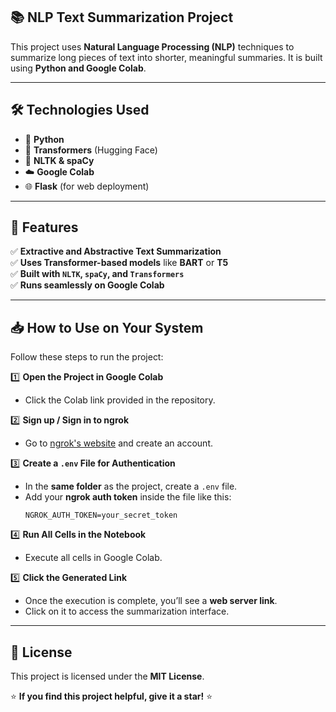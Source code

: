 ## **📚 NLP Text Summarization Project**
This project uses **Natural Language Processing (NLP)** techniques to summarize long pieces of text into shorter, meaningful summaries. It is built using **Python and Google Colab**.

---

## **🛠️ Technologies Used**
- 🐍 **Python**  
- 🤗 **Transformers** (Hugging Face)  
- 📖 **NLTK & spaCy**  
- ☁️ **Google Colab**  
- 🌐 **Flask** (for web deployment)  

---

## **🚀 Features**
✅ **Extractive and Abstractive Text Summarization**  
✅ **Uses Transformer-based models** like **BART** or **T5**  
✅ **Built with `NLTK`, `spaCy`, and `Transformers`**  
✅ **Runs seamlessly on Google Colab**  

---

## **📥 How to Use on Your System**
Follow these steps to run the project:  

1️⃣ **Open the Project in Google Colab**  
   - Click the Colab link provided in the repository.  

2️⃣ **Sign up / Sign in to ngrok**  
   - Go to [ngrok's website](https://dashboard.ngrok.com/signup) and create an account.  

3️⃣ **Create a `.env` File for Authentication**  
   - In the **same folder** as the project, create a `.env` file.  
   - Add your **ngrok auth token** inside the file like this:  
     ```
     NGROK_AUTH_TOKEN=your_secret_token
     ```

4️⃣ **Run All Cells in the Notebook**  
   - Execute all cells in Google Colab.  

5️⃣ **Click the Generated Link**  
   - Once the execution is complete, you’ll see a **web server link**.  
   - Click on it to access the summarization interface.  

---

## **📄 License**
This project is licensed under the **MIT License**.  

⭐ **If you find this project helpful, give it a star!** ⭐  
